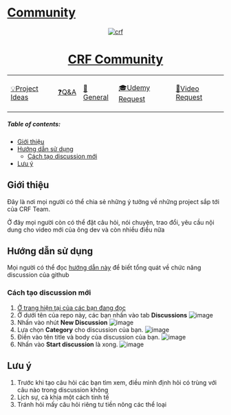 # [Community](https://github.com/Coding-Reshape-Future/Community/discussions)

<div align="center">

[![crf](https://user-images.githubusercontent.com/90561566/159861898-0601c899-d82e-45e2-96bf-4473c20ab9df.jpg)](https://github.com/Coding-Reshape-Future/Community/discussions)
    
# [CRF Community](https://github.com/Coding-Reshape-Future/Community/discussions)

<table>
    <tr>
        <td>
        <a href="https://github.com/Coding-Reshape-Future/Community/discussions/categories/project-ideas"><p>💡Project Ideas</p></a>
        </td>
        <td>
        <a href="https://github.com/Coding-Reshape-Future/Community/discussions/categories/q-a"><p>❓Q&A</p></a>
        </td>
        <td>
        <a href="https://github.com/Coding-Reshape-Future/Community/discussions/categories/general"><p> 💬General</p></a>
        </td>
        <td>
        <a href="https://github.com/Coding-Reshape-Future/Community/discussions/categories/udemy-request"><p>🎓Udemy Request</p></a>
        </td>
        <td>
        <a href="https://github.com/Coding-Reshape-Future/Community/discussions/categories/video-request"><p>🎥Video Request</p></a>
        </td>
    </tr>
</table>
</div>

##### Table of contents:
- [Giới thiệu](#Giới-thiệu)
- [Hướng dẫn sử dụng](#Hướng-dẫn-sử-dụng)
    - [Cách tạo discussion mới](#Cách-tạo-discussion-mới)
- [Lưu ý](#Lưu-ý)

## Giới thiệu

Đây là nơi mọi người có thể chia sẻ những ý tưởng về những project sắp tới của CRF Team.

Ở đây mọi người còn có thể đặt câu hỏi, nói chuyện, trao đổi, yêu cầu nội dung cho video mới của ông dev và còn nhiều điều nữa

## Hướng dẫn sử dụng

Mọi người có thể đọc [hướng dẫn này](https://docs.github.com/en/discussions) để biết tổng quát về chức năng discussion của github

### Cách tạo discussion mới

1. [Ở trang hiện tại của các bạn đang đọc](https://github.com/ongdev/community/)
2. Ở dưới tên của repo này, các bạn nhấn vào tab **Discussions**
![image](https://user-images.githubusercontent.com/40050527/121480080-e2d8e300-c9f4-11eb-815d-2fd0dd93e237.png)
3. Nhấn vào nhút **New Discussion**
![image](https://user-images.githubusercontent.com/40050527/121480283-17e53580-c9f5-11eb-800b-f2added5b053.png)
4. Lựa chọn **Category** cho discussion của bạn.
![image](https://user-images.githubusercontent.com/40050527/121480464-4e22b500-c9f5-11eb-8061-78e66ebac4a0.png)
5. Điền vào tên title và body của discussion của bạn.
![image](https://user-images.githubusercontent.com/40050527/121480607-73172800-c9f5-11eb-9d36-cacdd6202a24.png)
6. Nhấn vào **Start discussion** là xong.
![image](https://user-images.githubusercontent.com/40050527/121480726-917d2380-c9f5-11eb-9f16-26c638417e28.png)


## Lưu ý

1. Trước khi tạo câu hỏi các bạn tìm xem, điều mình định hỏi có trùng với câu nào trong discussion không
2. Lịch sự, cà khịa một cách tinh tế
3. Tránh hỏi mấy câu hỏi riêng tư tiền nông các thể loại
